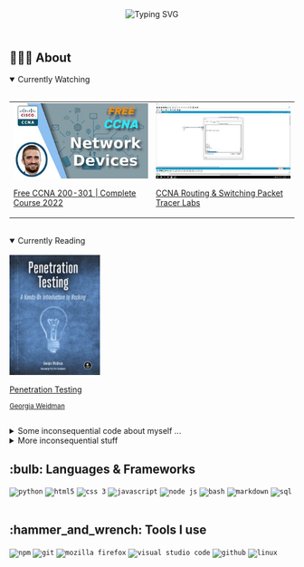 <header align="center">
  <img src="https://readme-typing-svg.herokuapp.com?font=Josefin+Sans&size=42&width=600&height=96&duration=3333&vCenter=true&lines=%3E%3E%3E+schmwong.hello();Hi%2C+Paul+here+%F0%9F%91%8B;I'm+from+Singapore+%F0%9F%87%B8%F0%9F%87%AC;Thanks+for+dropping+by" alt="Typing SVG" />
</header>

<h2>
👨🏻‍💻 About
</h2>

<section>
  <details open>
    <summary>
      Currently Watching
    </summary>
    <br/>
    <table>
      <tr>
        <td>
          <a href="https://www.youtube.com/playlist?list=PLxbwE86jKRgMpuZuLBivzlM8s2Dk5lXBQ">
            <img src="./assets/jeremy_ccna_thumbnail.jpg"  />   
            <p>
              Free CCNA 200-301 | Complete Course 2022
            </p>
          </a>
        </td>
        <td>
          <a href="https://www.youtube.com/playlist?list=PLxbwE86jKRgMQ4HTuaJ7yQgA2BoNwY9ct">
            <img src="./assets/jeremy_packet_tracer.jpg"  />
            <p>
              CCNA Routing & Switching Packet Tracer Labs
            </p>
          </a>
        </td>
      </tr>
    </table>
  </details>
  <br/>
  <details open>
    <summary>
      Currently Reading
    </summary>
    <br/>
    <a href="https://www.amazon.com/Penetration-Testing-Hands-Introduction-Hacking/dp/1593275641">
        <img src="./assets/cover_penetration_testing.jpg" width=160 />
        <p>Penetration Testing</p>
        <sub><p>Georgia Weidman</p></sub>
    </a>
  </details>
</section>
<br/>
<details>
  <summary>
  Some inconsequential code about myself ...
  </summary>

<br/>

```python
class schmwong(github.user):
  name = "Paul"
  country = "Singapore 🇸🇬"
  spoken_languages = {
      working: "English",
      second_working: "Mandarin Chinese",
      national: "Malay",
      colloquial: "Singlish"
  }
  personality = "INTP"
  interests = [
    "🔐 Cyber Security",
    "🤖 Process Automation",
    "💈 Data Pipelines"
  ]

  def __init__(self, birth_year=1582):
    super(schmwong, self).__init__(userinfo)
    self.age = datetime.now().year - int(birth_year)  # ♑
    account.type = "Personal"

  def thank_decorator(func):
    def wrapper():
      func()
      print("Thanks for dropping by")
    return wrapper

  @thank_decorator
  def hello():
    print(f"Hi, {name} here 👋")
    print(f"I'm from {country}")
```
<br/>
<header align="center">
  <img src="https://readme-typing-svg.herokuapp.com?font=Josefin+Sans&size=48&width=600&height=85&duration=3333&vCenter=true&lines=%3E%3E%3E+schmwong.問候();你好%2C+我是+Paul+%F0%9F%91%8B;我來自新加坡+%F0%9F%87%B8%F0%9F%87%AC;歡迎參觀我的個人頁面" alt="Typing SVG" />
</header>

<br/>

```java
類別 schmwong(github.使用者):
  名 = "Paul"
  國籍 = "新加坡 🇸🇬"
  語言能力 = {
    工作語言: "英式英語",
    第二工作語言: "華語",
    國語: "馬來語",
    口語: "星式英語"
  }
  人格 = "INTP"
  興趣 = [
    "🔐 網路安全",
    "🤖 流程自動化",
    "💈 數據管道"
  ]
  
  定義 __初始__(俺, 出生年=1582):
    超級(schmwong, 俺).__初始__(使用者資訊)
    俺.年齡 = datetime.now().year - 整數(出生年) #♑
    帳號.類型 = "個人"
   
  定義 歡迎_裝飾器(函數):
    定義 包裝器():
      函數()
      印("歡迎參觀我的個人頁面")
    傳回 包裝器
  
  @歡迎_裝飾器
  定義 問候():
    印("你好, 我是, ", 名, " 👋")
    印("我來自 ", 國籍)
```

  <sub>
    <a href="https://github.com/gasolin/zhpy/blob/wiki/AboutZhpy.md">
      About Chinese Python
    </a>
  </sub>
  
</details>
<details>
  <summary>
    More inconsequential stuff
  </summary>
  <br/>
  <table>
    <tr>
      <td>
        <a href="https://www.credly.com/badges/f1676f95-19f1-4669-878d-ea39425872d0">
          <img src="./assets/badge_power_bi_da.png" width=300px />
        </a>
      </td>
      <td>
        <a href="https://www.freecodecamp.org/certification/schmwong/scientific-computing-with-python-v7">
          <img src="./assets/cert_scicomp_python.png" width=500px />
        </a>
      </td>
    </tr>
  </table>
  </br>
</details>
<section>
  <h2>:bulb: Languages & Frameworks</h2>
  <code><img title="Python" alt="python" width="45px" src="https://cdn.jsdelivr.net/gh/devicons/devicon/icons/python/python-original.svg" /></code>
  <code><img title="HTML 5" alt="html5" width="40px" src="https://cdn.jsdelivr.net/gh/devicons/devicon/icons/html5/html5-original.svg" /></code>
  <code><img title="CSS 3" alt="css 3" width="40px" src="https://cdn.jsdelivr.net/gh/devicons/devicon/icons/css3/css3-original.svg" /></code>
  <code><img title="JavaScript" alt="javascript" width="40px" src="https://cdn.jsdelivr.net/gh/devicons/devicon/icons/javascript/javascript-plain.svg" /></code>
  <code><img title="NodeJS" alt="node js" width="40px" src="https://cdn.jsdelivr.net/gh/devicons/devicon/icons/nodejs/nodejs-original.svg" /></code>
  <code><img title="Bash" alt="bash" width=40px src="https://cdn.jsdelivr.net/gh/devicons/devicon/icons/bash/bash-plain.svg" /></code>
  <code><img title="Markdown" alt="markdown" width="40px" src="https://cdn.jsdelivr.net/gh/devicons/devicon/icons/markdown/markdown-original.svg" /></code>
  <code><img title="SQL" alt="sql" width=40px src="https://cdn.jsdelivr.net/gh/devicons/devicon/icons/mysql/mysql-plain.svg" /></code>
  </br></br>
</section>
<section>
  <h2>:hammer_and_wrench: Tools I use</h2>
  <code><img title="npm" alt="npm" width="40px" src="https://cdn.jsdelivr.net/gh/devicons/devicon/icons/npm/npm-original-wordmark.svg" /></code>
  <code><img title="Git" alt="git" width="40px" src="https://cdn.jsdelivr.net/gh/devicons/devicon/icons/git/git-original.svg" /></code>
  <code><img title="Mozilla Firefox" alt="mozilla firefox" width="40px" src="https://cdn.jsdelivr.net/gh/devicons/devicon/icons/firefox/firefox-original.svg" /></code>
  <code><img title="VS Code" alt="visual studio code" width="40px" src="https://cdn.jsdelivr.net/gh/devicons/devicon/icons/vscode/vscode-original.svg" /></code>
  <code><img title="GitHub" alt="github" width="40px" src="https://cdn.jsdelivr.net/gh/devicons/devicon/icons/github/github-original.svg" /></code>
  <code><img title="Linux" alt="linux" width="45px" src="https://cdn.jsdelivr.net/gh/devicons/devicon/icons/linux/linux-original.svg" /></code>
  </br></br>
</section>
